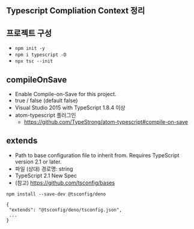 ## Typescript Compliation Context 정리

## 프로젝트 구성
- `npm init -y`
- `npm i typescript -D`
- `npx tsc --init`

## compileOnSave
- Enable Compile-on-Save for this project.
- true / false (default false)
- Visual Studio 2015 with TypeScript 1.8.4 이상
- atom-typescript 플러그인
  - https://github.com/TypeStrong/atom-typescript#compile-on-save

## extends
- Path to base configuration file to inherit from. Requires TypeScript version 2.1 or later.
- 파일 (상대) 경로명: string
- TypeScript 2.1 New Spec
- (참고) https://github.com/tsconfig/bases

```
npm install --save-dev @tsconfig/deno

{
 "extends": "@tsconfig/deno/tsconfig.json",
 ...
}
```



